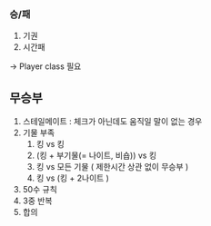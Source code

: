 ### 승/패

1. 기권
2. 시간패

-> Player class 필요

## 무승부

1. 스테일메이트 : 체크가 아닌데도 움직일 말이 없는 경우
2. 기물 부족
    1. 킹 vs 킹
    2. (킹 + 부기물(= 나이트, 비숍)) vs 킹
    3. 킹 vs 모든 기물 ( 제한시간 상관 없이 무승부 )
    4. 킹 vs (킹 + 2나이트 )
3. 50수 규칙
4. 3중 반복
5. 합의